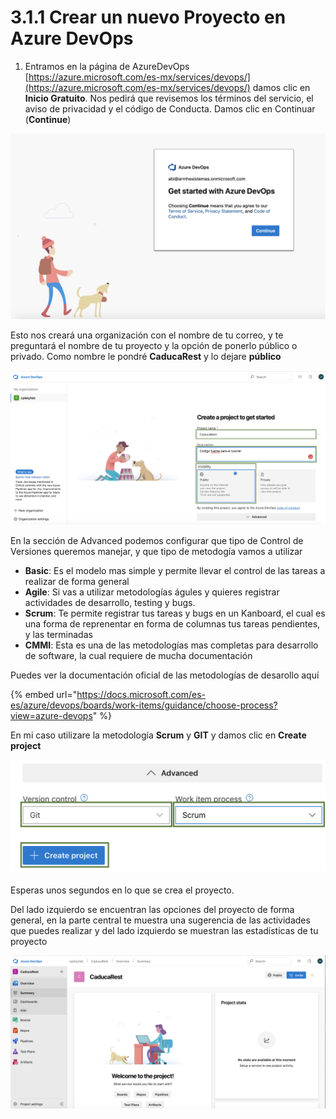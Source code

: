 # 3.1.1 Crear un nuevo Proyecto en Azure DevOps

1. Entramos en la página de AzureDevOps [https://azure.microsoft.com/es-mx/services/devops/](https://azure.microsoft.com/es-mx/services/devops/) damos clic  en **Inicio Gratuito**. Nos pedirá que revisemos los términos del servicio, el aviso de privacidad y el código de Conducta. Damos clic en Continuar \(**Continue**\)

![](../../.gitbook/assets/image%20%28396%29.png)

 Esto nos creará una organización con el nombre de tu correo, y te preguntará el nombre de tu proyecto y la opción de ponerlo público o privado. Como nombre le pondré **CaducaRest** y lo dejare **público**

![](../../.gitbook/assets/image%20%28153%29.png)

En la sección de Advanced podemos configurar que tipo de Control de Versiones queremos manejar, y que tipo de metodogía vamos a utilizar 

* **Basic**: Es el modelo mas simple y permite llevar el control de las tareas a realizar de forma general
* **Agile**: Si vas a utilizar metodologías águles y quieres registrar actividades de desarrollo, testing y bugs.
* **Scrum**: Te permite registrar tus tareas y bugs en un Kanboard, el cual es una forma de reprenentar en forma de columnas tus tareas pendientes,  y las terminadas
* **CMMI**: Esta es una de las metodologías mas completas para desarrollo de software, la cual requiere de mucha documentación

Puedes ver la documentación oficial de las metodologías de desarollo aquí

{% embed url="https://docs.microsoft.com/es-es/azure/devops/boards/work-items/guidance/choose-process?view=azure-devops" %}

En mi caso utilizare la metodología **Scrum** y **GIT** y damos clic en **Create project**

![](../../.gitbook/assets/image%20%28278%29.png)

Esperas unos segundos en lo que se crea el proyecto.

Del lado izquierdo se encuentran las opciones del proyecto de forma general, en la parte central te muestra una sugerencia de las actividades que puedes realizar y del lado izquierdo se muestran las estadísticas de tu proyecto

![](../../.gitbook/assets/image%20%28227%29.png)

